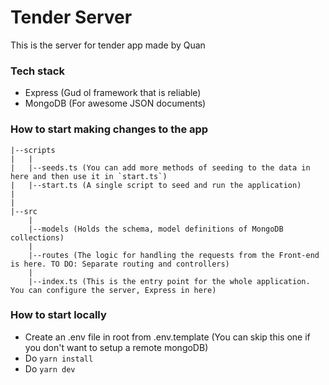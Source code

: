 # Tender Server

This is the server for tender app made by Quan

### Tech stack

- Express (Gud ol framework that is reliable)
- MongoDB (For awesome JSON documents)

### How to start making changes to the app

```
|--scripts
|   |
|   |--seeds.ts (You can add more methods of seeding to the data in here and then use it in `start.ts`)
|   |--start.ts (A single script to seed and run the application)
|
|
|--src
    |
    |--models (Holds the schema, model definitions of MongoDB collections)
    |
    |--routes (The logic for handling the requests from the Front-end is here. TO DO: Separate routing and controllers)
    |
    |--index.ts (This is the entry point for the whole application. You can configure the server, Express in here)

```

### How to start locally
- Create an .env file in root from .env.template (You can skip this one if you don't want to setup a remote mongoDB)
- Do `yarn install`
- Do `yarn dev`